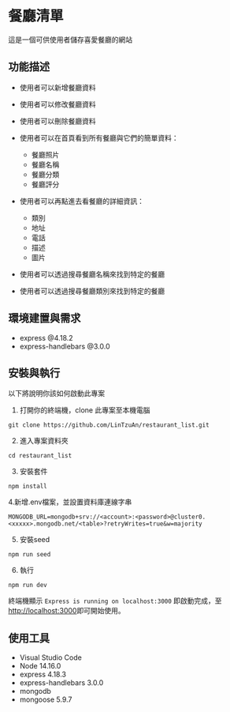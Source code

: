 # 餐廳清單
這是一個可供使用者儲存喜愛餐廳的網站

## 功能描述
- 使用者可以新增餐廳資料

- 使用者可以修改餐廳資料

- 使用者可以刪除餐廳資料

- 使用者可以在首頁看到所有餐廳與它們的簡單資料：
  - 餐廳照片
  - 餐廳名稱
  - 餐廳分類
  - 餐廳評分
  
- 使用者可以再點進去看餐廳的詳細資訊：
  - 類別
  - 地址
  - 電話
  - 描述
  - 圖片
  
- 使用者可以透過搜尋餐廳名稱來找到特定的餐廳

- 使用者可以透過搜尋餐廳類別來找到特定的餐廳

## 環境建置與需求
- express @4.18.2
- express-handlebars @3.0.0

## 安裝與執行
以下將說明你該如何啟動此專案

1. 打開你的終端機，clone 此專案至本機電腦
```
git clone https://github.com/LinTzuAn/restaurant_list.git
```

2. 進入專案資料夾
```
cd restaurant_list
```

3. 安裝套件
```
npm install
```

4.新增.env檔案，並設置資料庫連線字串
```
MONGODB_URL=mongodb+srv://<account>:<password>@cluster0.<xxxxx>.mongodb.net/<table>?retryWrites=true&w=majority
```

5. 安裝seed
```
npm run seed
```

6. 執行
```
npm run dev
```

終端機顯示 `Express is running on localhost:3000` 即啟動完成，至[http://localhost:3000](http://localhost:3000)即可開始使用。

## 使用工具
- Visual Studio Code 
- Node 14.16.0
- express 4.18.3
- express-handlebars 3.0.0
- mongodb
- mongoose 5.9.7
